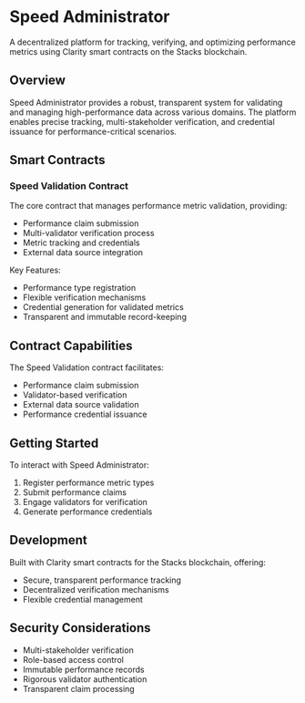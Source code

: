 # Speed Administrator

A decentralized platform for tracking, verifying, and optimizing performance metrics using Clarity smart contracts on the Stacks blockchain.

## Overview

Speed Administrator provides a robust, transparent system for validating and managing high-performance data across various domains. The platform enables precise tracking, multi-stakeholder verification, and credential issuance for performance-critical scenarios.

## Smart Contracts

### Speed Validation Contract

The core contract that manages performance metric validation, providing:
- Performance claim submission
- Multi-validator verification process
- Metric tracking and credentials
- External data source integration

Key Features:
- Performance type registration
- Flexible verification mechanisms
- Credential generation for validated metrics
- Transparent and immutable record-keeping

## Contract Capabilities

The Speed Validation contract facilitates:
- Performance claim submission
- Validator-based verification
- External data source validation
- Performance credential issuance

## Getting Started

To interact with Speed Administrator:

1. Register performance metric types
2. Submit performance claims
3. Engage validators for verification
4. Generate performance credentials

## Development

Built with Clarity smart contracts for the Stacks blockchain, offering:
- Secure, transparent performance tracking
- Decentralized verification mechanisms
- Flexible credential management

## Security Considerations

- Multi-stakeholder verification
- Role-based access control
- Immutable performance records
- Rigorous validator authentication
- Transparent claim processing